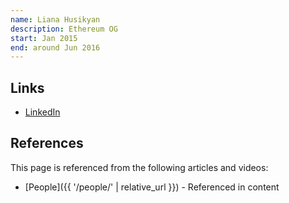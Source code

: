 ```yaml
---
name: Liana Husikyan
description: Ethereum OG
start: Jan 2015
end: around Jun 2016
---
```


## Links
- [LinkedIn](https://www.linkedin.com/in/liana-husikyan-b3a2a54/)

## References

This page is referenced from the following articles and videos:

- [People]({{ '/people/' | relative_url }}) - Referenced in content